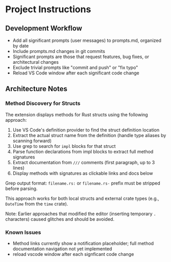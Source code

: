 # Project Instructions

## Development Workflow

- Add all significant prompts (user messages) to prompts.md, organized by date
- Include prompts.md changes in git commits
- Significant prompts are those that request features, bug fixes, or architectural changes
- Exclude trivial prompts like "commit and push" or "fix typo"
- Reload VS Code window after each significant code change

## Architecture Notes

### Method Discovery for Structs

The extension displays methods for Rust structs using the following approach:
1. Use VS Code's definition provider to find the struct definition location
2. Extract the actual struct name from the definition (handle type aliases by scanning forward)
3. Use grep to search for `impl` blocks for that struct
4. Parse function declarations from impl blocks to extract full method signatures
5. Extract documentation from `///` comments (first paragraph, up to 3 lines)
6. Display methods with signatures as clickable links and docs below

Grep output format: `filename.rs:` or `filename.rs-` prefix must be stripped before parsing.

This approach works for both local structs and external crate types (e.g., `DateTime` from the `time` crate).

Note: Earlier approaches that modified the editor (inserting temporary `.` characters) caused glitches and should be avoided.

### Known Issues

- Method links currently show a notification placeholder; full method documentation navigation not yet implemented
- reload vscode window after each signficant code change